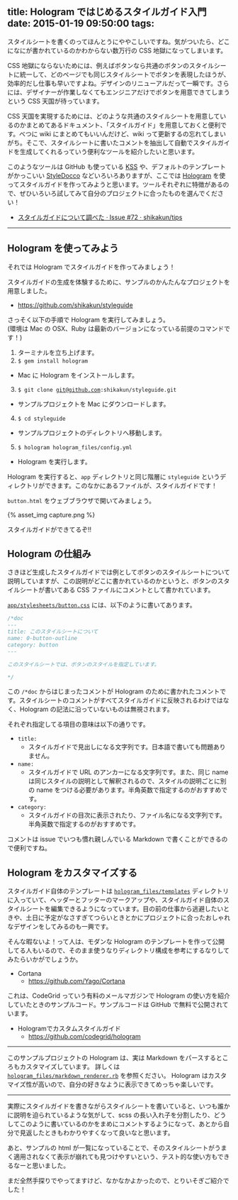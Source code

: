title: Hologram ではじめるスタイルガイド入門
date: 2015-01-19 09:50:00
tags:
---

スタイルシートを書くのってほんとうにややこしいですね。気がついたら、どこになにが書かれているのかわからない数万行の CSS 地獄になってしまいます。

CSS 地獄にならないためには、例えばボタンなら共通のボタンのスタイルシートに統一して、どのページでも同じスタイルシートでボタンを表現したほうが、効率的だし仕事も早いですよね。デザインのリニューアルだって一瞬です。さらには、デザイナーが作業しなくてもエンジニアだけでボタンを用意できてしまうという CSS 天国が待っています。

CSS 天国を実現するためには、どのような共通のスタイルシートを用意しているのかまとめてあるドキュメント、「スタイルガイド」を用意しておくと便利です。べつに wiki にまとめてもいいんだけど、wiki って更新するの忘れてしまいがち。そこで、スタイルシートに書いたコメントを抽出して自動でスタイルガイドを生成してくれるっていう便利なツールを紹介したいと思います。

このようなツールは GitHub も使っている [KSS](http://warpspire.com/kss/) や、デフォルトのテンプレートがかっこいい [StyleDocco](http://jacobrask.github.io/styledocco/) などいろいろありますが、ここでは [Hologram](http://trulia.github.io/hologram/) を使ってスタイルガイドを作ってみようと思います。ツールそれぞれに特徴があるので、ぜひいろいろ試してみて自分のプロジェクトに合ったものを選んでください！

* [スタイルガイドについて調べた · Issue #72 · shikakun/tips](https://github.com/shikakun/tips/issues/72)

----

## Hologram を使ってみよう

それでは Hologram でスタイルガイドを作ってみましょう！

スタイルガイドの生成を体験するために、サンプルのかんたんなプロジェクトを用意しました。

* https://github.com/shikakun/styleguide

さっそく以下の手順で Hologram を実行してみましょう。<br>(環境は Mac の OSX、Ruby は最新のバージョンになっている前提のコマンドです！)

1. ターミナルを立ち上げます。
2. <code>$ gem install hologram</code>
  * Mac に Hologram をインストールします。
3. <code>$ git clone git@github.com:shikakun/styleguide.git</code>
  * サンプルプロジェクトを Mac にダウンロードします。
4. <code>$ cd styleguide</code>
  * サンプルプロジェクトのディレクトリへ移動します。
5. <code>$ hologram hologram_files/config.yml</code>
  * Hologram を実行します。

Hologram を実行すると、<code>app</code> ディレクトリと同じ階層に <code>styleguide</code> というディレクトリができます。このなかにあるファイルが、スタイルガイドです！

<code>button.html</code> をウェブブラウザで開いてみましょう。

{% asset_img capture.png %}

スタイルガイドができてるぞ!!

## Hologram の仕組み

さきほど生成したスタイルガイドでは例としてボタンのスタイルシートについて説明していますが、この説明がどこに書かれているのかというと、ボタンのスタイルシートが書いてある CSS ファイルにコメントとして書かれています。

[<code>app/stylesheets/button.css</code>](https://github.com/shikakun/styleguide/blob/master/app/stylesheets/button.css) には、以下のように書いてあります。

```css
/*doc
---
title: このスタイルシートについて
name: 0-button-outline
category: button
---

このスタイルシートでは、ボタンのスタイルを指定しています。

*/
```

この <code>/*doc</code> からはじまったコメントが Hologram のために書かれたコメントです。スタイルシートのコメントがすべてスタイルガイドに反映されるわけではなく、Hologram の記法に沿っていないものは無視されます。

それぞれ指定してる項目の意味は以下の通りです。

* <code>title:</code>
  * スタイルガイドで見出しになる文字列です。日本語で書いても問題ありません。
* <code>name:</code>
  * スタイルガイドで URL のアンカーになる文字列です。また、同じ name は同じスタイルの説明として解釈されるので、スタイルの説明ごとに別の name をつける必要があります。半角英数で指定するのがおすすめです。
* <code>category:</code>
  * スタイルガイドの目次に表示されたり、ファイル名になる文字列です。半角英数で指定するのがおすすめです。

コメントは issue でいつも慣れ親しんでいる Markdown で書くことができるので便利ですね。

## Hologram をカスタマイズする

スタイルガイド自体のテンプレートは [<code>hologram_files/templates</code>](https://github.com/shikakun/styleguide/tree/master/hologram_files/templates) ディレクトリに入っていて、ヘッダーとフッターのマークアップや、スタイルガイド自体のスタイルシートを編集できるようになっています。目の前の仕事から逃避したいときや、土日に予定がなさすぎてつらいときとかにプロジェクトに合ったおしゃれなデザインをしてみるのも一興です。

そんな暇ないよ！って人は、モダンな Hologram のテンプレートを作って公開してる人もいるので、そのまま使うなりディレクトリ構成を参考にするなりしてみたらいかがでしょうか。

* Cortana
  * https://github.com/Yago/Cortana

これは、CodeGrid っていう有料のメールマガジンで Hologram の使い方を紹介していたときのサンプルコード。サンプルコードは GitHub で無料で公開されています。

* Hologramでカスタムスタイルガイド
  * https://github.com/codegrid/hologram

----

このサンプルプロジェクトの Hologram は、実は Markdown をパースするところもカスタマイズしています。
詳しくは <a href="https://github.com/shikakun/styleguide/blob/master/hologram_files/markdown_renderer.rb"><code>hologram_files/markdown_renderer.rb</code></a> を参照ください。
Hologram はカスタマイズ性が高いので、自分の好きなように表示できてめっちゃ楽しいです。

----

実際にスタイルガイドを書きながらスタイルシートを書いていると、いつも誰かに説明を迫られているような気がして、scss の長い入れ子を分割したり、どうしてこのように書いているのかをまめにコメントするようになって、あとから自分で見返したときもわかりやすくなって良いなと思います。

あと、サンプルの html が一覧になっていることで、そのスタイルシートがうまく適用されなくて表示が崩れても見つけやすいという、テスト的な使い方もできるなーと思いました。

まだ全然手探りでやってますけど、なかなかよかったので、とりいそぎご紹介でした！
